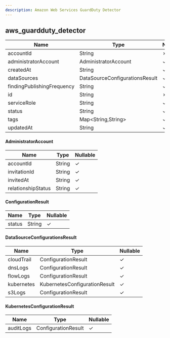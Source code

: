 ```yaml
---
description: Amazon Web Services GuardDuty Detector
---
```

aws_guardduty_detector
----------------------

| **Name**                   | **Type**                       | **Nullable** |
| -------------------------- | ------------------------------ | ------------ |
| accountId                  | String                         | &cross;      |
| administratorAccount       | AdministratorAccount           | &check;      |
| createdAt                  | String                         | &check;      |
| dataSources                | DataSourceConfigurationsResult | &check;      |
| findingPublishingFrequency | String                         | &check;      |
| id                         | String                         | &cross;      |
| serviceRole                | String                         | &check;      |
| status                     | String                         | &check;      |
| tags                       | Map<String,String>             | &check;      |
| updatedAt                  | String                         | &check;      |

#### AdministratorAccount
| **Name**           | **Type** | **Nullable** |
| ------------------ | -------- | ------------ |
| accountId          | String   | &check;      |
| invitationId       | String   | &check;      |
| invitedAt          | String   | &check;      |
| relationshipStatus | String   | &check;      |

#### ConfigurationResult
| **Name** | **Type** | **Nullable** |
| -------- | -------- | ------------ |
| status   | String   | &check;      |

#### DataSourceConfigurationsResult
| **Name**   | **Type**                      | **Nullable** |
| ---------- | ----------------------------- | ------------ |
| cloudTrail | ConfigurationResult           | &check;      |
| dnsLogs    | ConfigurationResult           | &check;      |
| flowLogs   | ConfigurationResult           | &check;      |
| kubernetes | KubernetesConfigurationResult | &check;      |
| s3Logs     | ConfigurationResult           | &check;      |

#### KubernetesConfigurationResult
| **Name**  | **Type**            | **Nullable** |
| --------- | ------------------- | ------------ |
| auditLogs | ConfigurationResult | &check;      |
